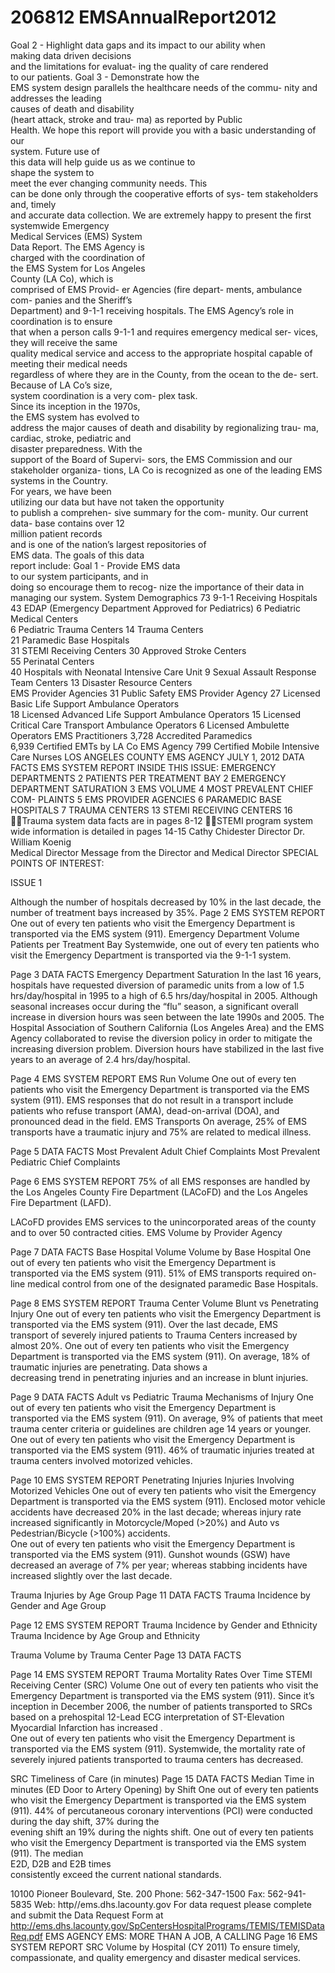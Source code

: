 # 206812 EMSAnnualReport2012

Goal 2 - Highlight data gaps and 
its  impact  to  our  ability  when  
making   data   driven   decisions   
and  the  limitations  for  evaluat-
ing  the  quality  of  care  rendered  
to our patients. 
Goal  3  -  Demonstrate  how  the  
EMS system design parallels the 
healthcare needs of the commu-
nity  and  addresses  the  leading  
causes  of  death  and  disability  
(heart  attack,  stroke  and  trau-
ma)    as    reported    by    Public    
Health. 
We hope this report will 
provide you with a basic 
understanding    of    our    
system.  Future  use  of  
this data will help guide 
us  as  we  continue  to  
shape   the   system   to   
meet the ever changing 
community   needs.   This   
can be done only through 
the  cooperative  efforts  of  sys-
tem   stakeholders   and,   timely   
and accurate data collection. 
We are extremely happy to present 
the   first   systemwide   Emergency   
Medical   Services   (EMS)   System   
Data  Report.    The  EMS  Agency  is  
charged  with  the  coordination  of  
the  EMS  System  for  Los  Angeles  
County  (LA  Co),  which  is  
comprised of EMS Provid-
er  Agencies  (fire  depart-
ments,   ambulance   com-
panies  and  the  Sheriff’s  
Department) and      9-1-1 
receiving hospitals. 
The  EMS  Agency’s  role  in  
coordination   is   to   ensure   
that when a person calls 9-1-1 and 
requires   emergency   medical   ser-
vices,  they  will  receive  the  same  
quality medical service and access 
to the appropriate hospital capable 
of   meeting   their   medical   needs   
regardless of where they are in the 
County,  from  the  ocean  to  the  de-
sert.   Because   of   LA   Co’s   size,      
system coordination is a very com-
plex task.  
Since  its  inception  in  the  1970s,  
the  EMS  system  has  evolved  to  
address the major causes of death 
and  disability  by  regionalizing  trau-
ma,  cardiac,  stroke,  pediatric  and  
disaster   preparedness.   With   the   
support  of  the  Board  of  Supervi-
sors, the EMS Commission and our 
stakeholder     organiza-
tions, LA Co is recognized 
as one of the leading EMS 
systems   in   the   Country.   
For  years,  we  have  been  
utilizing our data but have 
not  taken  the  opportunity  
to  publish  a  comprehen-
sive  summary  for  the  com-
munity.  Our  current  data-
base   contains   over   12   
million    patient    records    
and is one of the nation’s 
largest     repositories     of     
EMS data. 
The   goals   of   this   data   
report include: 
Goal  1  -  Provide  EMS  data  
to  our  system  participants,  and  in  
doing so encourage them to recog-
nize the importance of their data in 
managing our system. 
System Demographics 
73  9-1-1 Receiving Hospitals 
43  EDAP (Emergency Department Approved for 
Pediatrics) 
  6  Pediatric  Medical  Centers  
  6  Pediatric Trauma Centers 
14  Trauma  Centers  
21  Paramedic  Base  Hospitals  
31  STEMI Receiving Centers 
30  Approved  Stroke  Centers  
55  Perinatal  Centers  
40  Hospitals with Neonatal Intensive Care Unit 
  9  Sexual  Assault  Response Team Centers 
13  Disaster  Resource  Centers  
EMS Provider Agencies 
31  Public Safety EMS Provider Agency 
27  Licensed Basic Life Support Ambulance 
            Operators      
18 Licensed Advanced Life Support Ambulance 
Operators 
15 Licensed Critical Care Transport Ambulance 
Operators 
  6  Licensed Ambulette Operators 
EMS Practitioners 
3,728  Accredited  Paramedics  
6,939  Certified EMTs by LA Co EMS Agency 
799 Certified Mobile Intensive Care Nurses 
LOS ANGELES COUNTY 
EMS AGENCY 
JULY 1, 2012 
DATA FACTS 
EMS SYSTEM REPORT 
INSIDE THIS ISSUE: 
EMERGENCY 
DEPARTMENTS 
2 
PATIENTS PER 
TREATMENT BAY 
2 
EMERGENCY 
DEPARTMENT 
SATURATION 
3 
EMS VOLUME 
4 
MOST PREVALENT 
CHIEF COM-
PLAINTS 
5 
EMS PROVIDER 
AGENCIES 
6 
PARAMEDIC BASE 
HOSPITALS 
7 
TRAUMA CENTERS 
13 
STEMI RECEIVING 
CENTERS 
16 
Trauma system data 
facts are in pages 8-12 
STEMI program system 
wide information is 
detailed in pages 14-15 
Cathy Chidester 
Director 
Dr. William Koenig  
Medical Director 
Message from the Director and Medical Director 
SPECIAL POINTS 
OF INTEREST:
 
ISSUE 1 

Although the 
number of 
hospitals 
decreased by 
10% in the last 
decade, the 
number of 
treatment bays 
increased by 
35%. 
Page 2 
EMS SYSTEM REPORT 
One out of every ten patients who visit the 
Emergency Department is transported via 
the EMS system (911). 
Emergency Department Volume 
Patients per Treatment Bay 
Systemwide, 
one out of every 
ten patients who 
visit the 
Emergency 
Department is 
transported via 
the 9-1-1 
system. 

Page 3 
DATA FACTS 
Emergency Department Saturation 
In the last 16 years, hospitals have requested diversion of 
paramedic units from a low of 1.5 hrs/day/hospital in 1995 to a 
high of 6.5 hrs/day/hospital in 2005.  Although seasonal 
increases occur during the “flu” season, a significant overall 
increase in diversion hours was seen between the late 1990s 
and 2005.  The Hospital Association of Southern California (Los 
Angeles Area) and the EMS Agency collaborated to revise the 
diversion policy in order to mitigate the increasing diversion 
problem.  Diversion hours have stabilized in the last five years to 
an average of 2.4 hrs/day/hospital. 

Page 4 
EMS SYSTEM REPORT 
EMS Run Volume 
One out of every ten patients who visit the 
Emergency Department is transported via 
the EMS system (911). 
EMS responses 
that do not result 
in a transport 
include patients 
who refuse 
transport (AMA), 
dead-on-arrival 
(DOA), and 
pronounced 
dead in the field. 
EMS Transports 
On average, 25% 
of EMS transports 
have a traumatic 
injury and 75% 
are related to 
medical illness. 

Page 5 
DATA FACTS 
Most Prevalent Adult Chief Complaints 
Most Prevalent Pediatric Chief Complaints 

Page 6 EMS SYSTEM REPORT 
75% of all EMS responses are handled by the 
Los Angeles County Fire Department (LACoFD) and the 
Los Angeles Fire Department (LAFD). 
 
LACoFD provides EMS services to the unincorporated 
areas of the county and to over 50 contracted cities. 
EMS Volume by Provider Agency 

Page 7 DATA FACTS 
Base Hospital Volume 
Volume by Base Hospital 
One out of every ten patients who visit the 
Emergency Department is transported via the EMS 
system (911). 
51% of EMS transports 
required on-line medical 
control from one of the 
designated paramedic 
Base Hospitals. 

Page 8 EMS SYSTEM REPORT 
Trauma Center Volume 
Blunt vs Penetrating Injury 
One out of every ten patients who 
visit the Emergency Department is 
transported via the EMS system 
(911). 
Over the last 
decade, EMS  
transport of 
severely injured 
patients to 
Trauma Centers 
increased by 
almost 20%. 
One out of every ten patients who 
visit the Emergency Department is 
transported via the EMS system 
(911). 
On average, 
18% of traumatic 
injuries are 
penetrating. 
Data shows a  
decreasing trend in 
penetrating injuries 
and an increase in 
blunt injuries.  

Page 9 DATA FACTS 
Adult vs Pediatric Trauma 
Mechanisms of Injury 
One out of every ten patients who 
visit the Emergency Department is 
transported via the EMS system 
(911). 
On average, 
9% of patients 
that meet 
trauma center 
criteria or 
guidelines are 
children age 
14 years or 
younger. 
One out of every ten patients who 
visit the Emergency Department is 
transported via the EMS system 
(911). 
46% of traumatic 
injuries treated at 
trauma centers 
involved 
motorized 
vehicles. 

Page 10 EMS SYSTEM REPORT 
Penetrating Injuries 
Injuries Involving Motorized Vehicles 
One out of every ten patients who 
visit the Emergency Department is 
transported via the EMS system 
(911). 
Enclosed motor vehicle 
accidents have 
decreased 20% in the 
last decade; whereas 
injury rate increased 
significantly  in 
Motorcycle/Moped 
(>20%) and Auto vs 
Pedestrian/Bicycle 
(>100%) accidents.   
One out of every ten patients who 
visit the Emergency Department is 
transported via the EMS system 
(911). 
Gunshot wounds 
(GSW) have 
decreased an average 
of 7% per year; 
whereas stabbing 
incidents have  
increased slightly over 
the last decade.  

Trauma Injuries by Age Group 
Page 11 DATA FACTS 
Trauma Incidence by Gender and Age Group 

Page 12 EMS SYSTEM REPORT 
Trauma Incidence by Gender and Ethnicity 
Trauma Incidence by Age Group and Ethnicity 

Trauma Volume by Trauma Center 
Page 13 DATA FACTS 

Page 14 EMS SYSTEM REPORT 
Trauma Mortality Rates Over Time 
STEMI Receiving Center (SRC) Volume 
One out of every ten patients who 
visit the Emergency Department is 
transported via the EMS system 
(911). 
Since it’s inception in 
December 2006, the 
number of patients 
transported to SRCs 
based on a 
prehospital 12-Lead 
ECG interpretation of 
ST-Elevation 
Myocardial Infarction 
has increased .  
One out of every ten patients who 
visit the Emergency Department is 
transported via the EMS system 
(911). 
Systemwide, the 
mortality rate of 
severely injured 
patients 
transported to 
trauma centers 
has decreased. 

SRC Timeliness of Care (in minutes) 
Page 15 DATA FACTS 
Median Time in minutes (ED Door to Artery Opening) by Shift 
One out of every ten patients who 
visit the Emergency Department is 
transported via the EMS system 
(911). 
44% of 
percutaneous 
coronary 
interventions (PCI) 
were conducted 
during the day shift, 
37% during the  
evening shift an 
19% during the 
nights shift. 
One out of every ten patients who 
visit the Emergency Department is 
transported via the EMS system 
(911). 
The median  
E2D, D2B and 
E2B times  
consistently 
exceed the 
current national 
standards. 

10100 Pioneer Boulevard, Ste. 200 
Phone: 562-347-1500 
Fax: 562-941-5835 
Web: http//ems.dhs.lacounty.gov 
For data request please complete and submit the Data Request Form at 
 http://ems.dhs.lacounty.gov/SpCentersHospitalPrograms/TEMIS/TEMISDataReq.pdf 
EMS AGENCY 
EMS: MORE THAN A JOB, A CALLING 
Page 16 EMS SYSTEM REPORT 
SRC Volume by Hospital (CY 2011) 
To ensure timely, compassionate, 
and quality emergency and 
disaster medical services.
